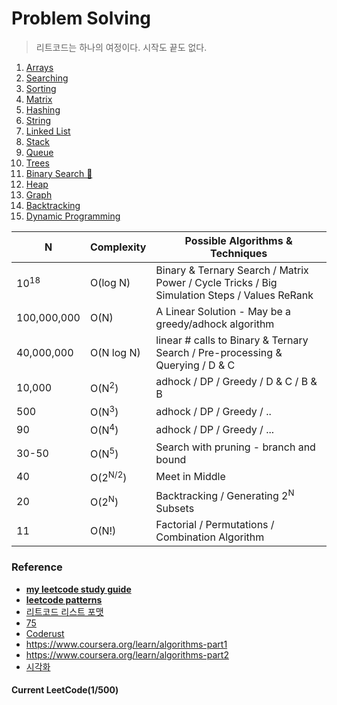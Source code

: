 # Problem Solving
> 
> 리트코드는 하나의 여정이다. 시작도 끝도 없다.
> 

1) [Arrays](https://github.com/FazeelUsmani/Amazon-SDE-Test-Series/tree/master/01%20Arrays)
2) [Searching](https://github.com/FazeelUsmani/Amazon-SDE-Test-Series/tree/master/02%20Searching)
3) [Sorting](https://github.com/FazeelUsmani/Amazon-SDE-Test-Series/tree/master/03%20Sorting)
4) [Matrix](https://github.com/FazeelUsmani/Amazon-SDE-Test-Series/tree/master/04%20Matrix)
5) [Hashing](https://github.com/FazeelUsmani/Amazon-SDE-Test-Series/tree/master/05%20Hashing)
6) [String](https://github.com/FazeelUsmani/Amazon-SDE-Test-Series/tree/master/06%20String)
7) [Linked List](https://github.com/FazeelUsmani/Amazon-SDE-Test-Series/tree/master/07%20Linked%20List)
8) [Stack](https://github.com/FazeelUsmani/Amazon-SDE-Test-Series/tree/master/08%20Stack)
9) [Queue](https://github.com/FazeelUsmani/Amazon-SDE-Test-Series/tree/master/09%20Queue)
10) [Trees](https://github.com/FazeelUsmani/Amazon-SDE-Test-Series/tree/master/10%20Trees)
11) [Binary Search 🌲](https://github.com/FazeelUsmani/Amazon-SDE-Test-Series/tree/master/11%20Binary%20Search%20%F0%9F%8C%B2)
12) [Heap](https://github.com/FazeelUsmani/Amazon-SDE-Test-Series/tree/master/12%20Heap)
13) [Graph](https://github.com/FazeelUsmani/Amazon-SDE-Test-Series/tree/master/13%20Graph)
14) [Backtracking](https://github.com/FazeelUsmani/Amazon-SDE-Test-Series/tree/master/14%20Backtracking)
15) [Dynamic Programming](https://github.com/FazeelUsmani/Amazon-SDE-Test-Series/tree/master/15%20Dynamic%20Programming)

|N|Complexity|Possible Algorithms & Techniques|
|-|----------|--------------------------------|
|10<sup>18</sup>|O(log N)|Binary & Ternary Search / Matrix Power / Cycle Tricks / Big Simulation Steps / Values ReRank|
|100,000,000|O(N)|A Linear Solution - May be a greedy/adhock algorithm|
|40,000,000|O(N log N)|linear # calls to Binary & Ternary Search / Pre-processing & Querying / D & C|
|10,000|O(N<sup>2</sup>)|adhock / DP / Greedy / D & C / B & B|
|500|O(N<sup>3</sup>)|adhock / DP / Greedy / ..|
|90|O(N<sup>4</sup>)|adhock / DP / Greedy / ...|
|30-50|O(N<sup>5</sup>)|Search with pruning - branch and bound|
|40|O(2<sup>N/2</sup>)|Meet in Middle|
|20|O(2<sup>N</sup>)|Backtracking / Generating 2<sup>N</sup> Subsets|
|11|O(N!)|Factorial / Permutations / Combination Algorithm|


### Reference
- **[my leetcode study guide](https://www.reddit.com/r/cscareerquestions/comments/eb1e2b/my_leetcode_study_guide/)**  
- **[leetcode patterns](https://seanprashad.com/leetcode-patterns/)**  
- [리트코드 리스트 포맷](https://leetcode.com/list/xoqag3yj/)
- [75](https://www.teamblind.com/article/New-Year-Gift---Curated-List-of-Top-75-LeetCode-Questions-to-Save-Your-Time-OaM1orEU)
- [Coderust](https://www.educative.io/courses/coderust-hacking-the-coding-interview)
- https://www.coursera.org/learn/algorithms-part1
- https://www.coursera.org/learn/algorithms-part2
- [시각화](https://visualgo.net/en)
  
#### **Current LeetCode(1/500)** 
